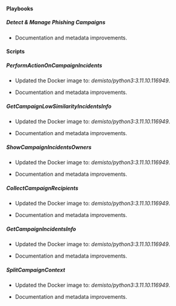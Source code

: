 
#### Playbooks

##### Detect & Manage Phishing Campaigns

- Documentation and metadata improvements.

#### Scripts

##### PerformActionOnCampaignIncidents
- Updated the Docker image to: *demisto/python3:3.11.10.116949*.

- Documentation and metadata improvements.
##### GetCampaignLowSimilarityIncidentsInfo
- Updated the Docker image to: *demisto/python3:3.11.10.116949*.

- Documentation and metadata improvements.
##### ShowCampaignIncidentsOwners
- Updated the Docker image to: *demisto/python3:3.11.10.116949*.

- Documentation and metadata improvements.
##### CollectCampaignRecipients
- Updated the Docker image to: *demisto/python3:3.11.10.116949*.

- Documentation and metadata improvements.
##### GetCampaignIncidentsInfo
- Updated the Docker image to: *demisto/python3:3.11.10.116949*.

- Documentation and metadata improvements.
##### SplitCampaignContext
- Updated the Docker image to: *demisto/python3:3.11.10.116949*.

- Documentation and metadata improvements.
